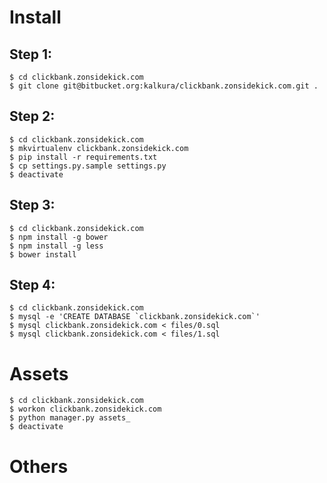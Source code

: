 Install
=======

Step 1:
-------

```
$ cd clickbank.zonsidekick.com
$ git clone git@bitbucket.org:kalkura/clickbank.zonsidekick.com.git .
```

Step 2:
-------

```
$ cd clickbank.zonsidekick.com
$ mkvirtualenv clickbank.zonsidekick.com
$ pip install -r requirements.txt
$ cp settings.py.sample settings.py
$ deactivate
```

Step 3:
-------

```
$ cd clickbank.zonsidekick.com
$ npm install -g bower
$ npm install -g less
$ bower install
```

Step 4:
-------

```
$ cd clickbank.zonsidekick.com
$ mysql -e 'CREATE DATABASE `clickbank.zonsidekick.com`'
$ mysql clickbank.zonsidekick.com < files/0.sql
$ mysql clickbank.zonsidekick.com < files/1.sql
```

Assets
======

```
$ cd clickbank.zonsidekick.com
$ workon clickbank.zonsidekick.com
$ python manager.py assets_
$ deactivate
```

Others
======
